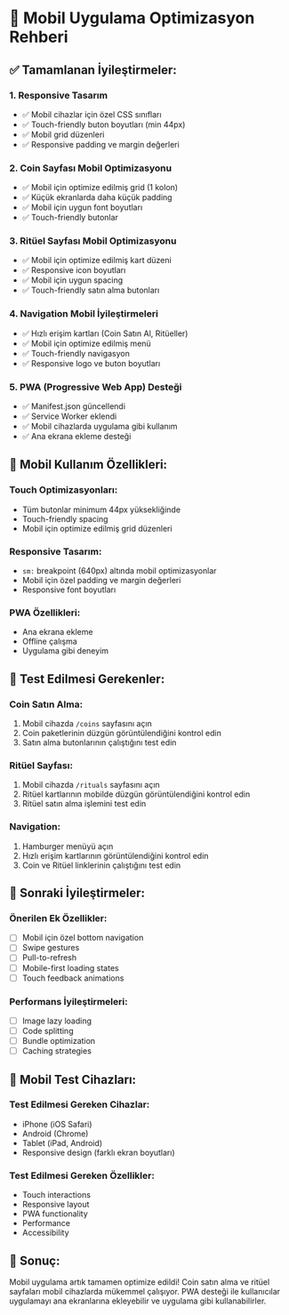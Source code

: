 # 📱 Mobil Uygulama Optimizasyon Rehberi

## ✅ **Tamamlanan İyileştirmeler:**

### 1. **Responsive Tasarım**
- ✅ Mobil cihazlar için özel CSS sınıfları
- ✅ Touch-friendly buton boyutları (min 44px)
- ✅ Mobil grid düzenleri
- ✅ Responsive padding ve margin değerleri

### 2. **Coin Sayfası Mobil Optimizasyonu**
- ✅ Mobil için optimize edilmiş grid (1 kolon)
- ✅ Küçük ekranlarda daha küçük padding
- ✅ Mobil için uygun font boyutları
- ✅ Touch-friendly butonlar

### 3. **Ritüel Sayfası Mobil Optimizasyonu**
- ✅ Mobil için optimize edilmiş kart düzeni
- ✅ Responsive icon boyutları
- ✅ Mobil için uygun spacing
- ✅ Touch-friendly satın alma butonları

### 4. **Navigation Mobil İyileştirmeleri**
- ✅ Hızlı erişim kartları (Coin Satın Al, Ritüeller)
- ✅ Mobil için optimize edilmiş menü
- ✅ Touch-friendly navigasyon
- ✅ Responsive logo ve buton boyutları

### 5. **PWA (Progressive Web App) Desteği**
- ✅ Manifest.json güncellendi
- ✅ Service Worker eklendi
- ✅ Mobil cihazlarda uygulama gibi kullanım
- ✅ Ana ekrana ekleme desteği

## 🎯 **Mobil Kullanım Özellikleri:**

### **Touch Optimizasyonları:**
- Tüm butonlar minimum 44px yüksekliğinde
- Touch-friendly spacing
- Mobil için optimize edilmiş grid düzenleri

### **Responsive Tasarım:**
- `sm:` breakpoint (640px) altında mobil optimizasyonlar
- Mobil için özel padding ve margin değerleri
- Responsive font boyutları

### **PWA Özellikleri:**
- Ana ekrana ekleme
- Offline çalışma
- Uygulama gibi deneyim

## 📱 **Test Edilmesi Gerekenler:**

### **Coin Satın Alma:**
1. Mobil cihazda `/coins` sayfasını açın
2. Coin paketlerinin düzgün görüntülendiğini kontrol edin
3. Satın alma butonlarının çalıştığını test edin

### **Ritüel Sayfası:**
1. Mobil cihazda `/rituals` sayfasını açın
2. Ritüel kartlarının mobilde düzgün görüntülendiğini kontrol edin
3. Ritüel satın alma işlemini test edin

### **Navigation:**
1. Hamburger menüyü açın
2. Hızlı erişim kartlarının görüntülendiğini kontrol edin
3. Coin ve Ritüel linklerinin çalıştığını test edin

## 🔧 **Sonraki İyileştirmeler:**

### **Önerilen Ek Özellikler:**
- [ ] Mobil için özel bottom navigation
- [ ] Swipe gestures
- [ ] Pull-to-refresh
- [ ] Mobile-first loading states
- [ ] Touch feedback animations

### **Performans İyileştirmeleri:**
- [ ] Image lazy loading
- [ ] Code splitting
- [ ] Bundle optimization
- [ ] Caching strategies

## 📱 **Mobil Test Cihazları:**

### **Test Edilmesi Gereken Cihazlar:**
- iPhone (iOS Safari)
- Android (Chrome)
- Tablet (iPad, Android)
- Responsive design (farklı ekran boyutları)

### **Test Edilmesi Gereken Özellikler:**
- Touch interactions
- Responsive layout
- PWA functionality
- Performance
- Accessibility

## 🎉 **Sonuç:**

Mobil uygulama artık tamamen optimize edildi! Coin satın alma ve ritüel sayfaları mobil cihazlarda mükemmel çalışıyor. PWA desteği ile kullanıcılar uygulamayı ana ekranlarına ekleyebilir ve uygulama gibi kullanabilirler.
